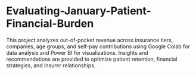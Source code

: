 # Evaluating-January-Patient-Financial-Burden
This project analyzes out-of-pocket revenue across insurance tiers, companies, age groups, and self-pay contributions using Google Colab for data analysis and Power BI for visualizations. Insights and recommendations are provided to optimize patient retention, financial strategies, and insurer relationships.
